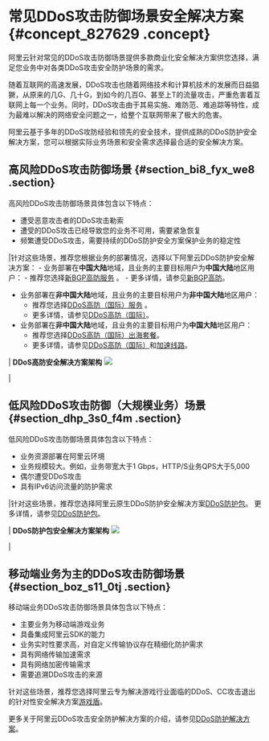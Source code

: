 # 常见DDoS攻击防御场景安全解决方案 {#concept_827629 .concept}

阿里云针对常见的DDoS攻击防御场景提供多款商业化安全解决方案供您选择，满足您业务中对各类DDoS攻击安全防护场景的需求。

随着互联网的高速发展，DDoS攻击也随着网络技术和计算机技术的发展而日益猖獗，从原来的几G、几十G，到如今的几百G、甚至上T的流量攻击，严重危害着互联网上每一个业务。同时，DDoS攻击由于其易实施、难防范、难追踪等特性，成为最难以解决的网络安全问题之一，给整个互联网带来了极大的危害。

阿里云基于多年的DDoS攻防经验和领先的安全技术，提供成熟的DDoS防护安全解决方案，您可以根据实际业务场景和安全需求选择最合适的安全解决方案。

## 高风险DDoS攻击防御场景 {#section_bi8_fyx_we8 .section}

高风险DDoS攻击防御场景具体包含以下特点：

-   遭受恶意攻击者的DDoS攻击勒索
-   遭受的DDoS攻击已经导致您的业务不可用，需要紧急恢复
-   频繁遭受DDoS攻击，需要持续的DDoS防护安全方案保护业务的稳定性

|针对这些场景，推荐您根据业务的部署情况，选择以下阿里云DDoS防护安全解决方案： -   业务部署在**中国大陆**地域，且业务的主要目标用户为**中国大陆**地区用户：
    -   推荐您选择[新BGP高防服务](https://common-buy.aliyun.com/?commodityCode=ddoscoo#/buy) 。
    -   更多详情，请参见[新BGP高防](../../../../cn.zh-CN/新BGP高防IP/产品简介/什么是新BGP高防IP.md#)。
-   业务部署在**非中国大陆**地域，且业务的主要目标用户为**非中国大陆**地区用户：
    -   推荐您选择[DDoS高防（国际）服务](https://common-buy.aliyun.com/?commodityCode=ddosDip#/buy) 。
    -   更多详情，请参见[DDoS高防（国际）](../../../../cn.zh-CN/DDoS高防（国际）/产品简介/什么是DDoS高防（国际）.md#)。
-   业务部署在**非中国大陆**地域，且业务的主要目标用户为**中国大陆**地区用户：
    -   推荐您选择[DDoS高防（国际）出海套餐](https://package-buy.aliyun.com/?planId=1019020001141701&accounttraceid=eb315d7e-bd27-4f6a-a2f2-aeab6168a552#/buy)。
    -   更多详情，请参见[DDoS高防（国际）](../../../../cn.zh-CN/DDoS高防（国际）/产品简介/什么是DDoS高防（国际）.md#)和[加速线路](../../../../cn.zh-CN/DDoS高防（国际）/产品定价/加速线路.md#)。

 | **DDoS高防安全解决方案架构** ![](http://static-aliyun-doc.oss-cn-hangzhou.aliyuncs.com/assets/img/669216/156151766650168_zh-CN.png)

 |

## 低风险DDoS攻击防御（大规模业务）场景 {#section_dhp_3s0_f4m .section}

低风险DDoS攻击防御场景具体包含以下特点：

-   业务资源部署在阿里云环境
-   业务规模较大。例如，业务带宽大于1 Gbps，HTTP/S业务QPS大于5,000
-   偶尔遭受DDoS攻击
-   具有IPv6访问流量的防护需求

|针对这些场景，推荐您选择阿里云原生DDoS防护安全解决方案[DDoS防护包](https://common-buy.aliyun.com/?commodityCode=ddosbgp#/buy)。 更多详情，请参见[DDoS防护包](../../../../cn.zh-CN/DDoS防护包/产品简介/什么是DDoS防护包.md#)。

 | **DDoS防护包安全解决方案架构** ![](http://static-aliyun-doc.oss-cn-hangzhou.aliyuncs.com/assets/img/669216/156151766750169_zh-CN.png)

 |

## 移动端业务为主的DDoS攻击防御场景 {#section_boz_s11_0tj .section}

移动端业务DDoS攻击防御场景具体包含以下特点：

-   主要业务为移动端游戏业务
-   具备集成阿里云SDK的能力
-   业务实时性要求高，对自定义传输协议存在精细化防护需求
-   具有网络传输加速需求
-   具有网络加密传输需求
-   需要追溯DDoS攻击的来源

针对这些场景，推荐您选择阿里云专为解决游戏行业面临的DDoS、CC攻击退出的针对性安全解决方案[游戏盾](../../../../cn.zh-CN/产品简介/什么是游戏盾.md#)。

更多关于阿里云DDoS攻击安全防护解决方案的介绍，请参见[DDoS防护解决方案](cn.zh-CN/DDoS防护指南/通用DDoS防护方案/DDoS防护解决方案.md#)。


